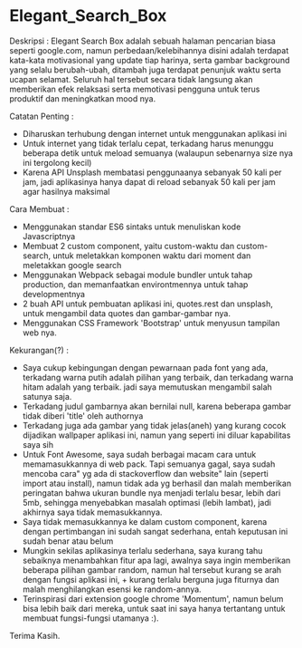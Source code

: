 # Elegant_Search_Box
Deskripsi :
Elegant Search Box adalah sebuah halaman pencarian biasa seperti google.com, namun perbedaan/kelebihannya
disini adalah terdapat kata-kata motivasional yang update tiap harinya, serta gambar background yang selalu
berubah-ubah, ditambah juga terdapat penunjuk waktu serta ucapan selamat. Seluruh hal tersebut secara tidak 
langsung akan memberikan efek relaksasi serta memotivasi pengguna untuk terus produktif dan meningkatkan mood nya.

Catatan Penting :
- Diharuskan terhubung dengan internet untuk menggunakan aplikasi ini
- Untuk internet yang tidak terlalu cepat, terkadang harus menunggu beberapa detik untuk meload semuanya 
  (walaupun sebenarnya size nya ini tergolong kecil)
- Karena API Unsplash membatasi penggunaanya sebanyak 50 kali per jam, jadi aplikasinya hanya dapat di reload
  sebanyak 50 kali per jam agar hasilnya maksimal

Cara Membuat :
- Menggunakan standar ES6 sintaks untuk menuliskan kode Javascriptnya
- Membuat 2 custom component, yaitu custom-waktu dan custom-search, untuk meletakkan komponen waktu dari moment
  dan meletakkan google search
- Menggunakan Webpack sebagai module bundler untuk tahap production, dan memanfaatkan environtmennya untuk tahap
  developmentnya
- 2 buah API untuk pembuatan aplikasi ini, quotes.rest dan unsplash, untuk mengambil data
  quotes dan gambar-gambar nya.
- Menggunakan CSS Framework 'Bootstrap' untuk menyusun tampilan web nya.

Kekurangan(?) :
- Saya cukup kebingungan dengan pewarnaan pada font yang ada, terkadang warna putih adalah pilihan yang
  terbaik, dan terkadang warna hitam adalah yang terbaik. jadi saya memutuskan mengambil salah satunya 
  saja.
- Terkadang judul gambarnya akan bernilai null, karena beberapa gambar tidak diberi 'title' oleh authornya
- Terkadang juga ada gambar yang tidak jelas(aneh) yang kurang cocok dijadikan wallpaper aplikasi ini, namun
  yang seperti ini diluar kapabilitas saya sih
- Untuk Font Awesome, saya sudah berbagai macam cara untuk memamasukkannya di web pack. Tapi semuanya
  gagal, saya sudah mencoba cara" yg ada di stackoverflow dan website" lain (seperti import atau 
  install), namun tidak ada yg berhasil dan malah memberikan peringatan bahwa ukuran bundle nya menjadi 
  terlalu besar, lebih dari 5mb, sehingga menyebabkan masalah optimasi (lebih lambat), jadi akhirnya saya 
  tidak memasukkannya.
- Saya tidak memasukkannya ke dalam custom component, karena dengan pertimbangan ini sudah sangat sederhana,
  entah keputusan ini sudah benar atau belum
- Mungkin sekilas aplikasinya terlalu sederhana, saya kurang tahu sebaiknya menambahkan fitur apa lagi,
  awalnya saya ingin memberikan beberapa pilihan gambar random, namun hal tersebut kurang se arah dengan
  fungsi aplikasi ini, + kurang terlalu berguna juga fiturnya dan malah menghilangkan esensi ke random-annya.
- Terinspirasi dari extension google chrome 'Momentum', namun belum bisa lebih baik dari mereka, untuk saat
  ini saya hanya tertantang untuk membuat fungsi-fungsi utamanya :).

Terima Kasih.
